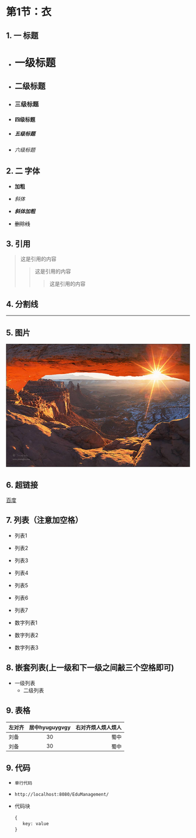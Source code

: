 # 第1节：衣

## 1.  一 标题

* # 一级标题
* ## 二级标题
* ### 三级标题
* #### 四级标题
* ##### 五级标题
* ###### 六级标题

## 2. 二 字体

* **加粗**

* _斜体_

* _**斜体加粗**_

* ~~删除线~~

## 3. 引用

> 这是引用的内容
>
> > 这是引用的内容
> >
> > > 这是引用的内容

## 4. 分割线

---

## 5. 图片

![hahah](/media/111.jpg "hahah")

## 6. 超链接

[百度](https://www.baidu.com)

## 7. 列表（注意加空格）

* 列表1
* 列表2
* 列表3
* 列表4
* 列表5
* 列表6
* 列表7

* 数字列表1

* 数字列表2

* 数字列表3

## 8. 嵌套列表\(上一级和下一级之间敲三个空格即可\)

* 一级列表
  * 二级列表

## 9. 表格

| 左对齐 | 居中hyuguygvgy | 右对齐烦人烦人烦人 |
| :--- | :---: | ---: |
| 刘备 | 30 | 蜀中 |
| 刘备 | 30 | 蜀中 |

## 9. 代码

* `单行代码`
* `http://localhost:8080/EduManagement/`

* 代码块

  ```
  {
     key: value
  }
  ```
